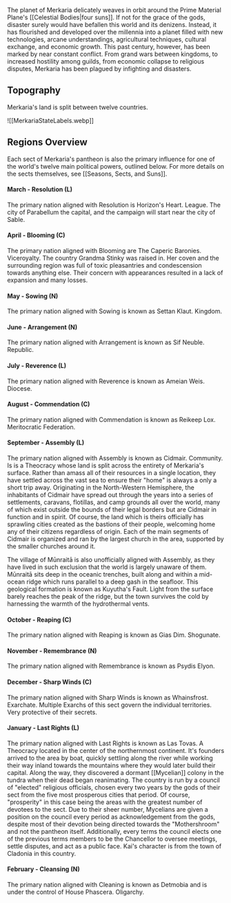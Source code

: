 The planet of Merkaria delicately weaves in orbit around the Prime Material Plane's [[Celestial Bodies|four suns]]. If not for the grace of the gods, disaster surely would have befallen this world and its denizens. Instead, it has flourished and developed over the millennia into a planet filled with new technologies, arcane understandings, agricultural techniques, cultural exchange, and economic growth. 
This past century, however, has been marked by near constant conflict. From grand wars between kingdoms, to increased hostility among guilds, from economic collapse to religious disputes, Merkaria has been plagued by infighting and disasters.






## Topography
Merkaria's land is split between twelve countries.

![[MerkariaStateLabels.webp]]

## Regions Overview

Each sect of Merkaria's pantheon is also the primary influence for one of the world's twelve main political powers, outlined below. For more details on the sects themselves, see [[Seasons, Sects, and Suns]].

#### March -  Resolution (L)
The primary nation aligned with Resolution is Horizon's Heart. League. The city of Parabellum the capital, and the campaign will start near the city of Sable.
#### April - Blooming (C)
The primary nation aligned with Blooming are The Caperic Baronies. Viceroyalty. The country Grandma Stinky was raised in. Her coven and the surrounding region was full of toxic pleasantries and condescension towards anything else. Their concern with appearances resulted in a lack of expansion and many losses.
#### May - Sowing (N)
The primary nation aligned with Sowing is known as Settan Klaut. Kingdom.
#### June -  Arrangement (N)
The primary nation aligned with Arrangement is known as Sif Neuble. Republic.
#### July - Reverence (L)
The primary nation aligned with Reverence is known as Ameian Weis. Diocese.
#### August - Commendation (C)
The primary nation aligned with Commendation is known as Reikeep Lox. Meritocratic Federation.
#### September -  Assembly (L)
The primary nation aligned with Assembly is known as Cidmair. Community. Is is a Theocracy whose land is split across the entirety of Merkaria's surface. Rather than amass all of their resources in a single location, they have settled across the vast sea to ensure their "home" is always a only a short trip away.
Originating in the North-Western Hemisphere, the inhabitants of Cidmair have spread out through the years into a series of settlements, caravans, flotillas, and camp grounds all over the world, many of which exist outside the bounds of their legal borders but are Cidmair in function and in spirit. Of course, the land which is theirs officially has sprawling cities created as the bastions of their people, welcoming home any of their citizens regardless of origin. 
Each of the main segments of Cidmair is organized and ran by the largest church in the area, supported by the smaller churches around it.

The village of Mūnraitā is also unofficially aligned with Assembly, as they have lived in such exclusion that the world is largely unaware of them. Mūnraitā sits deep in the oceanic trenches, built along and within a mid-ocean ridge which runs parallel to a deep gash in the seafloor. This geological formation is known as Kuyutha's Fault. Light from the surface barely reaches the peak of the ridge, but the town survives the cold by harnessing the warmth of the hydrothermal vents. 

#### October - Reaping (C)
The primary nation aligned with Reaping is known as Gias Dim. Shogunate.
#### November - Remembrance (N)
The primary nation aligned with Remembrance is known as Psydis Elyon.
#### December -  Sharp Winds (C)
The primary nation aligned with Sharp Winds is known as Whainsfrost. Exarchate. Multiple Exarchs of this sect govern the individual territories. Very protective of their secrets.
#### January - Last Rights (L)
The primary nation aligned with Last Rights is known as Las Tovas. A Theocracy located in the center of the northernmost continent. It's founders arrived to the area by boat, quickly settling along the river while working their way inland towards the mountains where they would later build their capital. Along the way, they discovered a dormant [[Mycelian]] colony in the tundra when their dead began reanimating. 
The country is run by a council of "elected" religious officials, chosen every two years by the gods of their sect from the five most prosperous cities that period. Of course, "prosperity" in this case being the areas with the greatest number of devotees to the sect. Due to their sheer number, Mycelians are given a position on the council every period as acknowledgement from the gods, despite most of their devotion being directed towards the "Mothershroom" and not the pantheon itself. Additionally, every terms the council elects one of the previous terms members to be the Chancellor to oversee meetings, settle disputes, and act as a public face.
Kai's character is from the town of Cladonia in this country.
#### February - Cleansing (N)
The primary nation aligned with Cleaning is known as Detmobia and is under the control of House Phascera. Oligarchy.